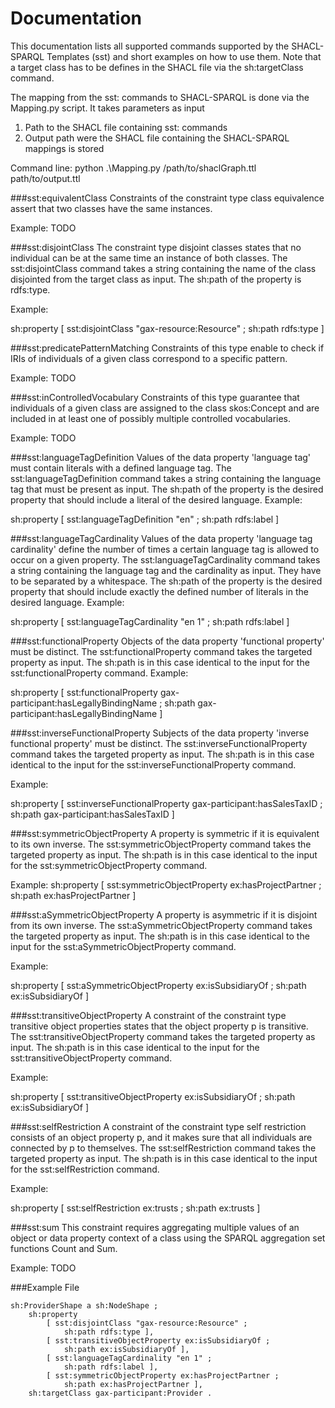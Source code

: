 # Documentation
This documentation lists all supported commands supported by the SHACL-SPARQL Templates (sst) and short examples on how to use them. Note that a target class has to be defines in the SHACL file via the sh:targetClass command.

The mapping from the sst: commands to SHACL-SPARQL is done via the Mapping.py script. It takes parameters as input

1. Path to the SHACL file containing sst: commands
2. Output path were the SHACL file containing the SHACL-SPARQL mappings is stored

Command line: python .\Mapping.py /path/to/shaclGraph.ttl path/to/output.ttl

###sst:equivalentClass
Constraints of the constraint type class equivalence assert that two classes have the same instances.

Example:
TODO

###sst:disjointClass
The constraint type disjoint classes states that no individual can be at the same time an instance of both classes.
The sst:disjointClass command takes a string containing the name of the class disjointed from the target class as input. The sh:path of the property is rdfs:type.

Example:

sh:property
        [ sst:disjointClass "gax-resource:Resource" ;
            sh:path rdfs:type ]
            


###sst:predicatePatternMatching
Constraints of this type enable to check if IRIs of individuals of a given class correspond to a specific pattern.

Example:
TODO

###sst:inControlledVocabulary
Constraints of this type guarantee that individuals of a given class are assigned to the class skos:Concept and are included in at least one of possibly multiple controlled vocabularies.

Example:
TODO

###sst:languageTagDefinition
Values of the data property \'language tag\' must contain literals with a defined language tag.
The sst:languageTagDefinition command takes a string containing the language tag that must be present as input. The sh:path of the property is the desired property that should include a literal of the desired language.
Example:

sh:property
        [ sst:languageTagDefinition "en" ;
            sh:path rdfs:label ]

###sst:languageTagCardinality
Values of the data property \'language tag cardinality\' define the number of times a certain language tag is allowed to occur on a given property.
The sst:languageTagCardinality command takes a string containing the language tag and the cardinality as input. They have to be separated by a whitespace. The sh:path of the property is the desired property that should include exactly the defined number of literals in the desired language.
Example:

sh:property
        [ sst:languageTagCardinality "en 1" ;
            sh:path rdfs:label ]

###sst:functionalProperty
Objects of the data property \'functional property\' must be distinct.
The sst:functionalProperty command takes the targeted property as input. The sh:path is in this case identical to the input for the sst:functionalProperty command.
Example:

sh:property
        [ sst:functionalProperty gax-participant:hasLegallyBindingName ;
            sh:path gax-participant:hasLegallyBindingName ]

###sst:inverseFunctionalProperty
Subjects of the data property \'inverse functional property\' must be distinct.
The sst:inverseFunctionalProperty command takes the targeted property as input. The sh:path is in this case identical to the input for the sst:inverseFunctionalProperty command.

Example:

sh:property
        [ sst:inverseFunctionalProperty gax-participant:hasSalesTaxID ;
            sh:path gax-participant:hasSalesTaxID ]

###sst:symmetricObjectProperty
A property is symmetric if it is equivalent to its own inverse.
The sst:symmetricObjectProperty command takes the targeted property as input. The sh:path is in this case identical to the input for the sst:symmetricObjectProperty command.

Example:
sh:property
        [ sst:symmetricObjectProperty ex:hasProjectPartner ;
            sh:path ex:hasProjectPartner ]

###sst:aSymmetricObjectProperty
A property is asymmetric if it is disjoint from its own inverse.
The sst:aSymmetricObjectProperty command takes the targeted property as input. The sh:path is in this case identical to the input for the sst:aSymmetricObjectProperty command.

Example:

sh:property
	    [ sst:aSymmetricObjectProperty ex:isSubsidiaryOf ;
            sh:path ex:isSubsidiaryOf ]

###sst:transitiveObjectProperty
A constraint of the constraint type transitive object properties states that the object property p is transitive.
The sst:transitiveObjectProperty command takes the targeted property as input. The sh:path is in this case identical to the input for the sst:transitiveObjectProperty command.

Example:

sh:property
        [ sst:transitiveObjectProperty ex:isSubsidiaryOf ;
            sh:path ex:isSubsidiaryOf ] 

###sst:selfRestriction
A constraint of the constraint type self restriction consists of an object property p, and it makes sure that all individuals are connected by p to themselves.
The sst:selfRestriction command takes the targeted property as input. The sh:path is in this case identical to the input for the sst:selfRestriction command.

Example:

sh:property
	    [ sst:selfRestriction ex:trusts ;
            sh:path ex:trusts ]
            
###sst:sum
This constraint requires aggregating multiple values of an object or data property context of a class using the SPARQL aggregation set functions Count and Sum.

Example:
TODO

###Example File


    sh:ProviderShape a sh:NodeShape ;
	    sh:property	  
	        [ sst:disjointClass "gax-resource:Resource" ;	        
                sh:path rdfs:type ],                
            [ sst:transitiveObjectProperty ex:isSubsidiaryOf ;
                sh:path ex:isSubsidiaryOf ],
            [ sst:languageTagCardinality "en 1" ;
                sh:path rdfs:label ],
            [ sst:symmetricObjectProperty ex:hasProjectPartner ;
                sh:path ex:hasProjectPartner ],
        sh:targetClass gax-participant:Provider .
    